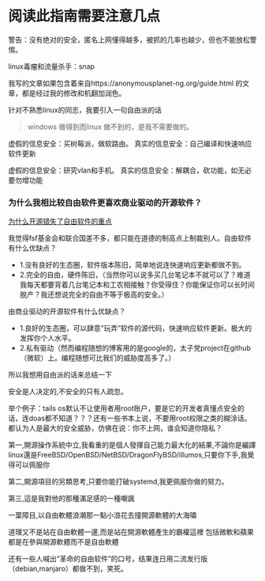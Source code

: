 # 阅读此指南需要注意几点
警告：没有绝对的安全，匿名上网懂得越多，被抓的几率也越少，但也不能放松警惕。

linux毒瘤和流量杀手：snap

我写的文章如果包含着来自https://anonymousplanet-ng.org/guide.html 的文章，都是经过我的修改和机翻加润色。

针对不熟悉linux的同志，我要引入一句自由派的话
> windows 做得到而linux 做不到的，是我不需要做的。

虚假的信息安全：买树莓派，做软路由。
真实的信息安全：自己编译和快速响应软件更新

虚假的信息安全：研究vlan和手机。
真实的信息安全：解耦合，砍功能，如无必要勿增功能

### 为什么我相比较自由软件更喜欢商业驱动的开源软件？

[为什么开源错失了自由软件的重点](https://www.gnu.org/philosophy/open-source-misses-the-point.zh-cn.html)

我觉得fsf基金会和联合国差不多，都只能在道德的制高点上制裁别人。自由软件有什么优缺点？
- 1.没有良好的生态圈，软件版本陈旧，简单地说连快速响应更新都做不到。
- 2.完全的自由，硬件陈旧，（当然你可以说多买几台笔记本不就可以了？难道我每天都要背着几台笔记本和工农相接触？你受得住？你能保证你可以长时间脱产？我还想说完全的自由不等于极高的安全。）


由商业驱动的开源软件有什么优缺点？
- 1.良好的生态圈，可以肆意“玩弄”软件的源代码，快速响应软件更新。极大的发挥你个人水平。
- 2.私有驱动（然而编程随想的博客用的是google的，太子党project在github（微软）上。编程随想可比我们的威胁度高多了。）

所以我想用自由派的话来总结一下

安全是人决定的,不安全的只有人疏忽。

举个例子：tails os默认不让使用者用root账户，要是它的开发者真懂点安全的话，连doas都不知道？？？还有一些书本上说，不要用root权限之类的糊涂话。都认为人是最大的安全威胁，仿佛在说：你不上网，谁会知道你隐私？

第一,開源操作系統中立,我看重的是個人發揮自己能力最大化的結果,不論你是編譯linux還是FreeBSD/OpenBSD/NetBSD/DragonFlyBSD/illumos,只要你下手,我覺得可以佩服你

第二,開源項目的另類思考,只要你能打破systemd,我更佩服你做的努力。

第三,這是我對他的那種滿足感的一種嘲諷

一葉障目,以自由軟體浪潮那一點小浪花去撞開源軟體的大海嘯

道理又不是站在自由軟體一邊,而是站在開源軟體產生的霸權這裡
包括微軟和蘋果都是在參與開源軟體而不是自由軟體

还有一些人喊出“革命的自由软件”的口号，结果连日用二流发行版（debian,manjaro）都做不到，笑死。
